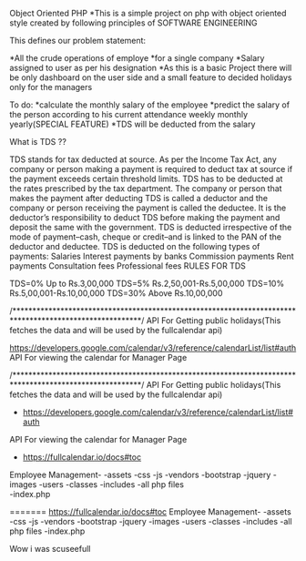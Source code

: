Object Oriented PHP *This is a simple project on php with object oriented style created by following principles of SOFTWARE ENGINEERING

This defines our problem statement:

*All the crude operations of employe *for a single company *Salary assigned to user as per his designation *As this is a basic Project there will be only dashboard on the user side and a small feature to decided holidays only for the managers

To do: *calculate the monthly salary of the employee *predict the salary of the person according to his current attendance weekly monthly yearly(SPECIAL FEATURE) *TDS will be deducted from the salary

What is TDS ??

TDS stands for tax deducted at source. As per the Income Tax Act, any company or person making a payment is required to deduct tax at source if the payment exceeds certain threshold limits. TDS has to be deducted at the rates prescribed by the tax department. The company or person that makes the payment after deducting TDS is called a deductor and the company or person receiving the payment is called the deductee. It is the deductor’s responsibility to deduct TDS before making the payment and deposit the same with the government. TDS is deducted irrespective of the mode of payment–cash, cheque or credit–and is linked to the PAN of the deductor and deductee. TDS is deducted on the following types of payments: Salaries Interest payments by banks Commission payments Rent payments Consultation fees Professional fees RULES FOR TDS

TDS=0% Up to Rs.3,00,000 TDS=5% Rs.2,50,001-Rs.5,00,000 TDS=10% Rs.5,00,001-Rs.10,00,000 TDS=30% Above Rs.10,00,000

/********************************************************************************************************/ API For Getting public holidays(This fetches the data and will be used by the fullcalendar api)

https://developers.google.com/calendar/v3/reference/calendarList/list#auth
API For viewing the calendar for Manager Page




 
/********************************************************************************************************/
API For Getting public holidays(This fetches the data and will be used by the fullcalendar api)
- https://developers.google.com/calendar/v3/reference/calendarList/list#auth

API For viewing the calendar for Manager Page
- https://fullcalendar.io/docs#toc


Employee Management-
	-assets
		-css
		-js
		-vendors
			-bootstrap
			-jquery
		-images
			-users
	-classes
-includes
-all php files		
-index.php

=======
https://fullcalendar.io/docs#toc
Employee Management- -assets -css -js -vendors -bootstrap -jquery -images -users -classes -includes -all php files -index.php

Wow i was scuseefull




